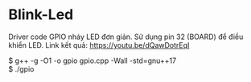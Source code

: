 # Blink-Led
Driver code GPIO nháy LED đơn giản. Sử dụng pin 32 (BOARD) để điều khiển LED.
Link kết quả: https://youtu.be/dQawDotrEqI

$ g++ -g -O1 -o gpio gpio.cpp -Wall -std=gnu++17  
$ ./gpio
